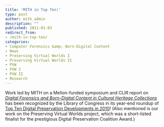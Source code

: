 ```yaml
---
title: 'MITH in Top Ten!'
type: post
author: mith_admin
description: ""
published: 2011-01-03
redirect_from: 
- /mith-in-top-ten/
categories:
- Computer Forensics &amp; Born-Digital Content
- News
- Preserving Virtual Worlds I
- Preserving Virtual Worlds II
- PVW
- PVW I
- PVW II
- Research
---
```

Work led by MITH on a Mellon-funded symposium and CLIR report on [_Digital Forensics and Born-Digital Content in Cultural Heritage Collections_](http://www.clir.org/pubs/abstract/pub149abst.html) has been recognized by the Library of Congress in its year-end roundup of [Top Ten Digital Preservation Developments in 2010](http://www.digitalpreservation.gov/news/2010/20101229news_article_top10stories.html)! (Also mentioned is our work on the Preserving Virtual Worlds project, which was a short-listed finalist for the prestigious Digital Preservation Coalition Award.)
